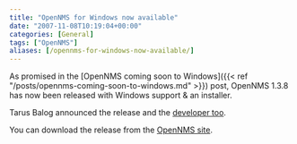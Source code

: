 ```yaml
---
title: "OpenNMS for Windows now available"
date: "2007-11-08T10:19:04+00:00"
categories: [General]
tags: ["OpenNMS"]
aliases: [/opennms-for-windows-now-available/]
---
```


As promised in the [OpenNMS coming soon to Windows]({{< ref "/posts/opennms-coming-soon-to-windows.md" >}}) post, OpenNMS 1.3.8 has now been released with Windows support &amp; an installer.

Tarus Balog announced the release and the [developer too](http://www.racoonfink.com/archives/000742.html).

You can download the release from the [OpenNMS site](https://www.opennms.org/).
